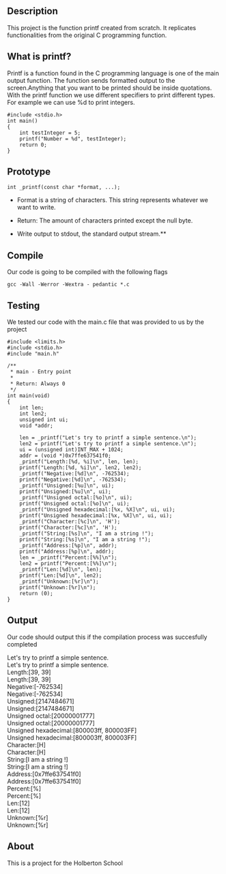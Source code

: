 ## Description
This project is the function printf created from scratch. It replicates functionalities from the original C programming function.

## What is printf?
Printf is a function found in the C programming language is one of the main output function. The function sends formatted output to the screen.Anything that you want to be printed should be inside quotations. With the printf function we use different specifiers to print different types. For example we can use %d to print integers.

```
#include <stdio.h>
int main()
{
    int testInteger = 5;
    printf("Number = %d", testInteger);
    return 0;
}
```

## Prototype
`int _printf(const char *format, ...);`

- Format is a string of characters. This string represents whatever we want to write.

- Return: The amount of characters printed except the null byte.

- Write output to stdout, the standard output stream.**

## Compile
Our code is going to be compiled with the following flags

`gcc -Wall -Werror -Wextra - pedantic *.c`

## Testing

We tested our code with the main.c file that was provided to us by the project

```
#include <limits.h>
#include <stdio.h>
#include "main.h"

/**
 * main - Entry point
 *
 * Return: Always 0
 */
int main(void)
{
    int len;
    int len2;
    unsigned int ui;
    void *addr;

    len = _printf("Let's try to printf a simple sentence.\n");
    len2 = printf("Let's try to printf a simple sentence.\n");
    ui = (unsigned int)INT_MAX + 1024;
    addr = (void *)0x7ffe637541f0;
    _printf("Length:[%d, %i]\n", len, len);
    printf("Length:[%d, %i]\n", len2, len2);
    _printf("Negative:[%d]\n", -762534);
    printf("Negative:[%d]\n", -762534);
    _printf("Unsigned:[%u]\n", ui);
    printf("Unsigned:[%u]\n", ui);
    _printf("Unsigned octal:[%o]\n", ui);
    printf("Unsigned octal:[%o]\n", ui);
    _printf("Unsigned hexadecimal:[%x, %X]\n", ui, ui);
    printf("Unsigned hexadecimal:[%x, %X]\n", ui, ui);
    _printf("Character:[%c]\n", 'H');
    printf("Character:[%c]\n", 'H');
    _printf("String:[%s]\n", "I am a string !");
    printf("String:[%s]\n", "I am a string !");
    _printf("Address:[%p]\n", addr);
    printf("Address:[%p]\n", addr);
    len = _printf("Percent:[%%]\n");
    len2 = printf("Percent:[%%]\n");
    _printf("Len:[%d]\n", len);
    printf("Len:[%d]\n", len2);
    _printf("Unknown:[%r]\n");
    printf("Unknown:[%r]\n");
    return (0);
}
```

## Output
Our code should output this if the compilation process was succesfully completed

Let's try to printf a simple sentence.\
Let's try to printf a simple sentence.\
Length:[39, 39]\
Length:[39, 39]\
Negative:[-762534]\
Negative:[-762534]\
Unsigned:[2147484671]\
Unsigned:[2147484671]\
Unsigned octal:[20000001777]\
Unsigned octal:[20000001777]\
Unsigned hexadecimal:[800003ff, 800003FF]\
Unsigned hexadecimal:[800003ff, 800003FF]\
Character:[H]\
Character:[H]\
String:[I am a string !]\
String:[I am a string !]\
Address:[0x7ffe637541f0]\
Address:[0x7ffe637541f0]\
Percent:[%]\
Percent:[%]\
Len:[12]\
Len:[12]\
Unknown:[%r]\
Unknown:[%r]

## About
This is a project for the Holberton School


